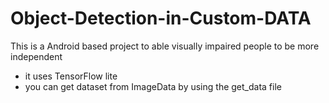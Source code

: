 # Object-Detection-in-Custom-DATA
This is a Android based project to able visually impaired people to be more independent 
- it uses TensorFlow lite 
- you can get dataset from ImageData by using the get_data file 

